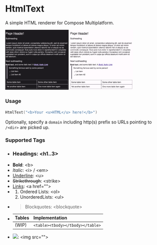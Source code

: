 # HtmlText
 A simple HTML renderer for Compose Multiplatform.

<img src="DemoData/Dark.png" width="40%">
<img src="DemoData/Light.png" width="40%">

### Usage
```kotlin
HtmlText("<b>Your <u>HTML</u> here!</b>")
```
Optionally, specify a `domain` including http(s) prefix
so URLs pointing to `/<dir>` are picked up.

### Supported Tags
 * ### Headings: \<h1..3>
 * **Bold**: \<b>
 * *Italic*: \<i> / \<em>
 * <u>Underline</u>: \<u>
 * ~~Strikethrough~~: \<strike>
 * [Links](): \<a href="">
 * 1. Ordered Lists: \<ol>
   2. UnorderedLists: \<ul>
 * > Blockquotes: \<blockquote>
 * | Tables | Implementation |
   |--------|----------------------------------|
   | (WIP)    | `<table><tbody></tbody></table>` |
 * <img src="https://live.staticflickr.com/6146/5991999576_7dac1e9e51_h.jpg" width="40%">: \<img src="">
